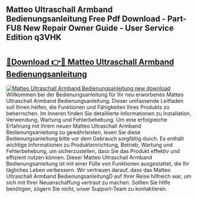 ## Matteo Ultraschall Armband Bedienungsanleitung Free Pdf Download - Part-FU8 New Repair Owner Guide - User Service Edition q3VHK

# <h2><a href="http://df2wgi.blite.top/?on=Matteo+Ultraschall+Armband+Bedienungsanleitung">🔗Download 👉🔴 Matteo Ultraschall Armband Bedienungsanleitung</a></h2>

[![Matteo Ultraschall Armband Bedienungsanleitung new download](https://i.imgur.com/lujVjoI.png)](http://df2wgi.blite.top/?on=Matteo+Ultraschall+Armband+Bedienungsanleitung)
Willkommen bei der Bedienungsanleitung für Ihr neu erworbenes Matteo Ultraschall Armband Bedienungsanleitung. Dieser umfassende Leitfaden soll Ihnen helfen, die Funktionen und Fähigkeiten Ihres Produkts zu beherrschen. Im Inneren finden Sie detaillierte Informationen zu Installation, Verwendung, Wartung und Fehlerbehebung. Um eine erfolgreiche Erfahrung mit Ihrem neuen Matteo Ultraschall Armband Bedienungsanleitung zu gewährleisten, lesen Sie diese Bedienungsanleitung bitte vor dem Gebrauch sorgfältig durch. Es enthält wichtige Informationen zu Produkteinrichtung, Betrieb, Wartung und Fehlerbehebung, um sicherzustellen, dass Sie das Produkt effektiv und effizient nutzen können. Dieser Matteo Ultraschall Armband Bedienungsanleitung ist mit einer Fülle von Funktionen ausgestattet, die Ihr tägliches Leben verbessern. Wir vertrauen darauf, dass das Matteo Ultraschall Armband BedienungsanleitungD auf Ihrer Reise hilfreich war, um sich mit Ihrer Neuanschaffung vertraut zu machen. Sollten Sie Hilfe benötigen, zögern Sie nicht, unser Support-Team zu kontaktieren.
